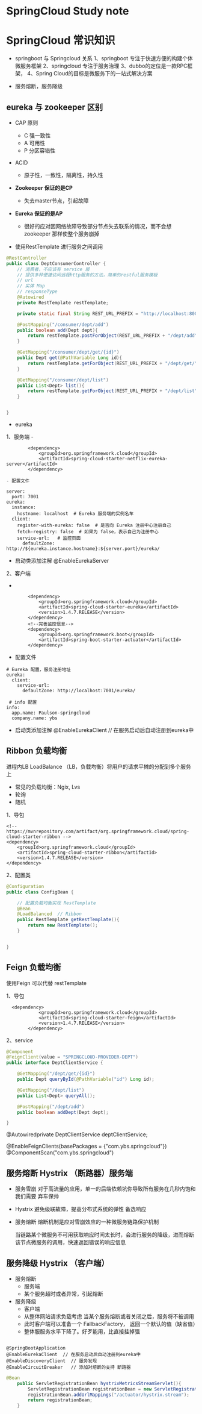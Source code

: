 # SpringCloud Study note

# SpringCloud 常识知识

- springboot 与 Springcloud 关系
1、springboot 专注于快速方便的构建个体微服务框架
2、springcloud 专注于服务治理
3、dubbo的定位是一款RPC框架，
4、Spring Cloud的目标是微服务下的一站式解决方案

- 服务熔断，服务降级


## eureka 与 zookeeper 区别

- CAP 原则
    - C 强一致性
    - A 可用性
    - P 分区容错性

- ACID
    - 原子性，一致性，隔离性，持久性

- **Zookeeper 保证的是CP**
    - 失去master节点，引起故障
- **Eureka 保证的是AP**
    - 很好的应对因网络故障导致部分节点失去联系的情况，而不会想 zookeeper 那样使整个服务崩掉
- 使用RestTemplate 进行服务之间调用
```java
@RestController
public class DeptConsumerController {
    // 消费者，不应该有 service 层
    // 提供多种便捷访问远程http服务的方法，简单的restful服务模板
    // url
    // 实体 Map
    // responseType
    @Autowired
    private RestTemplate restTemplate;

    private static final String REST_URL_PREFIX = "http://localhost:8001";

    @PostMapping("/consumer/dept/add")
    public boolean add(Dept dept){
        return restTemplate.postForObject(REST_URL_PREFIX + "/dept/add", dept, Boolean.class);
    }

    @GetMapping("/consumer/dept/get/{id}")
    public Dept get(@PathVariable Long id){
        return restTemplate.getForObject(REST_URL_PREFIX + "/dept/get/"+id, Dept.class);
    }

    @GetMapping("/consumer/dept/list")
    public List<Dept> list(){
        return restTemplate.getForObject(REST_URL_PREFIX + "/dept/list", List.class);
    }


}

```


- eureka


1、服务端
    - <!--导包-->
```
        <dependency>
            <groupId>org.springframework.cloud</groupId>
            <artifactId>spring-cloud-starter-netflix-eureka-server</artifactId>
        </dependency>
```
    - 配置文件

```
server:
  port: 7001
eureka:
  instance:
    hostname: localhost  # Eureka 服务端的实例名车
  client:
    register-with-eureka: false  # 是否向 Eureka 注册中心注册自己
    fetch-registry: false  # 如果为 false，表示自己为注册中心
    service-url:   # 监控页面
      defaultZone: http://${eureka.instance.hostname}:${server.port}/eureka/
```

   - 启动类添加注解
   @EnableEurekaServer


2、客户端
 - <!--导包-->
```
        <dependency>
            <groupId>org.springframework.cloud</groupId>
            <artifactId>spring-cloud-starter-eureka</artifactId>
            <version>1.4.7.RELEASE</version>
        </dependency>
        <!--完善监控信息-->
        <dependency>
            <groupId>org.springframework.boot</groupId>
            <artifactId>spring-boot-starter-actuator</artifactId>
        </dependency>
```
 - 配置文件

```
# Eureka 配置，服务注册地址
eureka:
  client:
    service-url:
      defaultZone: http://localhost:7001/eureka/

 # info 配置
info:
  app.name: Paulson-springcloud
  company.name: ybs
```
 - 启动类添加注解
    @EnableEurekaClient  // 在服务启动后自动注册到eureka中




## Ribbon 负载均衡
进程内LB
LoadBalance （LB，负载均衡）将用户的请求平摊的分配到多个服务上
- 常见的负载均衡：Ngix, Lvs
- 轮询
- 随机

1、导包
```
<!-- https://mvnrepository.com/artifact/org.springframework.cloud/spring-cloud-starter-ribbon -->
<dependency>
    <groupId>org.springframework.cloud</groupId>
    <artifactId>spring-cloud-starter-ribbon</artifactId>
    <version>1.4.7.RELEASE</version>
</dependency>

```

2、配置类
```java
@Configuration
public class ConfigBean {

    // 配置负载均衡实现 RestTemplate
    @Bean
    @LoadBalanced  // Ribbon
    public RestTemplate getRestTemplate(){
        return new RestTemplate();
    }


}
```

## Feign 负载均衡

使用Feign 可以代替 restTemplate

1、导包
```
  <dependency>
            <groupId>org.springframework.cloud</groupId>
            <artifactId>spring-cloud-starter-feign</artifactId>
            <version>1.4.7.RELEASE</version>
        </dependency>
```

2、service
```java
@Component
@FeignClient(value = "SPRINGCLOUD-PROVIDER-DEPT")
public interface DeptClientService {

    @GetMapping("/dept/get/{id}")
    public Dept queryById(@PathVariable("id") Long id);

    @GetMapping("/dept/list")
    public List<Dept> queryAll();

    @PostMapping("/dept/add")
    public boolean addDept(Dept dept);

}

```

@Autowiredprivate DeptClientService deptClientService;

@EnableFeignClients(basePackages = {"com.ybs.springcloud"})
@ComponentScan("com.ybs.springcloud")


## 服务熔断 Hystrix （断路器）服务端

- 服务雪崩
    对于高流量的应用，单一的后端依赖坑你导致所有服务在几秒内饱和
    我们需要 弃车保帅

- Hystrix
   避免级联故障，提高分布式系统的弹性
   备选响应

- 服务熔断
   熔断机制是应对雪崩效应的一种微服务链路保护机制

   当链路某个微服务不可用获取响应时间太长时，会进行服务的降级，进而熔断该节点微服务的调用，快速返回错误的响应信息

## 服务降级 Hystrix （客户端）
- 服务熔断
    - 服务端
    - 某个服务超时或者异常，引起熔断
- 服务降级
    - 客户端
    - 从整体网站请求负载考虑 当某个服务熔断或者关闭之后，服务将不被调用
    - 此时客户端可以准备一个 FallbackFactory， 返回一个默认的值（缺省值）
    - 整体服服务水平下降了。好歹能用，比直接挂掉强


```

@SpringBootApplication
@EnableEurekaClient  // 在服务启动后自动注册到eureka中
@EnableDiscoveryClient  // 服务发现
@EnableCircuitBreaker   // 添加对熔断的支持 断路器
```

```java
@Bean
    public ServletRegistrationBean hystrixMetricsStreamServlet(){
        ServletRegistrationBean registrationBean = new ServletRegistrationBean(new HystrixMetricsStreamServlet());
        registrationBean.addUrlMappings("/actuator/hystrix.stream");
        return registrationBean;
    }
```